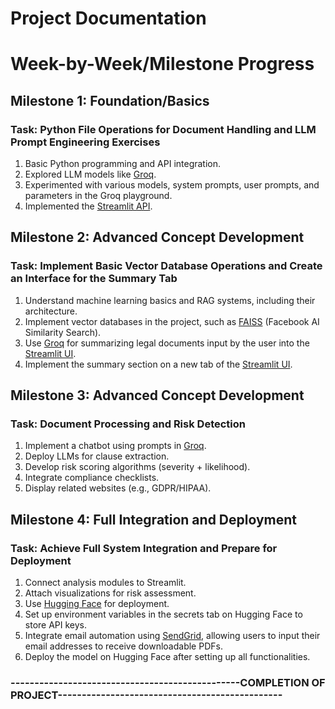 # Project Documentation

# Week-by-Week/Milestone Progress

## **Milestone 1**: Foundation/Basics
### Task: Python File Operations for Document Handling and LLM Prompt Engineering Exercises
1. Basic Python programming and API integration.
2. Explored LLM models like [Groq](https://console.groq.com/playground).
3. Experimented with various models, system prompts, user prompts, and parameters in the Groq playground.
4. Implemented the [Streamlit API](https://streamlit.io/).

## **Milestone 2**: Advanced Concept Development
### Task: Implement Basic Vector Database Operations and Create an Interface for the Summary Tab
1. Understand machine learning basics and RAG systems, including their architecture.
2. Implement vector databases in the project, such as [FAISS](https://ai.meta.com/tools/faiss/) (Facebook AI Similarity Search).
3. Use [Groq](https://console.groq.com/playground) for summarizing legal documents input by the user into the [Streamlit UI](https://streamlit.io/).
4. Implement the summary section on a new tab of the [Streamlit UI](https://streamlit.io/).

## **Milestone 3**: Advanced Concept Development
### Task: Document Processing and Risk Detection
1. Implement a chatbot using prompts in [Groq](https://console.groq.com/playground).
2. Deploy LLMs for clause extraction.
3. Develop risk scoring algorithms (severity + likelihood).
4. Integrate compliance checklists.
5. Display related websites (e.g., GDPR/HIPAA).

## **Milestone 4**: Full Integration and Deployment
### Task: Achieve Full System Integration and Prepare for Deployment
1. Connect analysis modules to Streamlit.
2. Attach visualizations for risk assessment.
3. Use [Hugging Face](https://huggingface.co/) for deployment.
4. Set up environment variables in the secrets tab on Hugging Face to store API keys.
5. Integrate email automation using [SendGrid](https://sendgrid.com/en-us), allowing users to input their email addresses to receive downloadable PDFs.
6. Deploy the model on Hugging Face after setting up all functionalities.

### ------------------------------------------------COMPLETION OF PROJECT-----------------------------------------------
